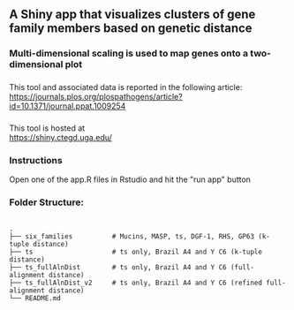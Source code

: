 ## A Shiny app that visualizes clusters of gene family members based on genetic distance
### Multi-dimensional scaling is used to map genes onto a two-dimensional plot

###
This tool and associated data is reported in the following article:   
https://journals.plos.org/plospathogens/article?id=10.1371/journal.ppat.1009254

###
This tool is hosted at   
https://shiny.ctegd.uga.edu/  

### Instructions
Open one of the app.R files in Rstudio and hit the "run app" button

### Folder Structure:
```

.
├── six_families          # Mucins, MASP, ts, DGF-1, RHS, GP63 (k-tuple distance) 
├── ts                    # ts only, Brazil A4 and Y C6 (k-tuple distance)
├── ts_fullAlnDist        # ts only, Brazil A4 and Y C6 (full-alignment distance)
├── ts_fullAlnDist_v2     # ts only, Brazil A4 and Y C6 (refined full-alignment distance)
└── README.md

